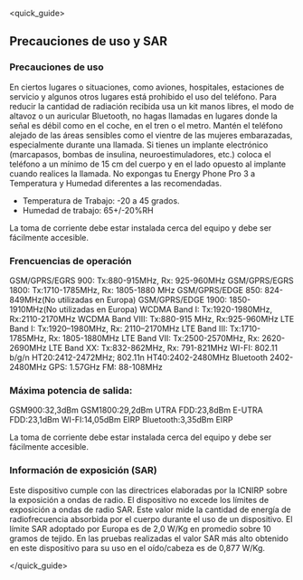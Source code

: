 <quick_guide>
## Precauciones de uso y SAR
### Precauciones de uso
En ciertos lugares o situaciones, como aviones, hospitales, estaciones de servicio y algunos otros lugares está prohibido el uso del teléfono.
Para reducir la cantidad de radiación recibida usa un kit manos libres, el modo de altavoz o un auricular Bluetooth, no hagas llamadas en lugares donde la señal es débil como en el coche, en el tren o el metro. Mantén el teléfono alejado de las áreas sensibles como el vientre de las mujeres embarazadas, especialmente durante una llamada. Si tienes un implante electrónico (marcapasos, bombas de insulina, neuroestimuladores, etc.) coloca el teléfono a un mínimo de 15 cm del cuerpo y en el lado opuesto al implante cuando realices la llamada.
No expongas tu Energy Phone Pro 3 a Temperatura y Humedad diferentes a las recomendadas.
* Temperatura de Trabajo: -20 a 45 grados.
* Humedad de trabajo: 65+/-20%RH

La toma de corriente debe estar instalada cerca del equipo y debe ser fácilmente accesible.

### Frencuencias de operación
GSM/GPRS/EGRS 900: Tx:880-915MHz, Rx: 925-960MHz
GSM/GPRS/EGRS 1800: Tx:1710-1785MHz, Rx: 1805-1880 MHz
GSM/GPRS/EDGE 850: 824-849MHz(No utilizadas en Europa)
GSM/GPRS/EDGE 1900: 1850-1910MHz(No utilizadas en Europa)
WCDMA Band I: Tx:1920-1980MHz, Rx:2110-2170MHz
WCDMA Band VIII: Tx:880-915 MHz, Rx:925-960MHz
LTE Band I: Tx:1920–1980MHz, Rx: 2110–2170MHz
LTE Band III: Tx:1710-1785MHz, Rx: 1805-1880MHz
LTE Band VII: Tx:2500-2570MHz, Rx: 2620-2690MHz
LTE Band XX: Tx:832-862MHz, Rx: 791-821MHz
WI-FI: 802.11 b/g/n HT20:2412-2472MHz;
802.11n HT40:2402-2480MHz
Bluetooth 2402-2480MHz
GPS: 1.57GHz
FM: 88-108MHz

### Máxima potencia de salida:
GSM900:32,3dBm
GSM1800:29,2dBm
UTRA FDD:23,8dBm
E-UTRA FDD:23,1dBm
WI-FI:14,05dBm EIRP
Bluetooth:3,35dBm EIRP

La toma de corriente debe estar instalada cerca del equipo y debe ser fácilmente accesible.

### Información de exposición (SAR)
Este dispositivo cumple con las directrices elaboradas por la ICNIRP sobre la exposición a ondas de radio. El dispositivo no excede los límites de exposición a ondas de radio SAR. Este valor mide la cantidad de energía de radiofrecuencia absorbida por el cuerpo durante el uso de un dispositivo. El límite SAR adoptado por Europa es de 2,0 W/Kg en promedio sobre 10 gramos de tejido. En las pruebas realizadas el valor SAR más alto obtenido en este dispositivo para su uso en el oído/cabeza es de 0,877 W/Kg.

</quick_guide>

